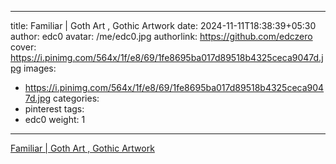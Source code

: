 
---
title: Familiar  | Goth Art , Gothic Artwork
date: 2024-11-11T18:38:39+05:30
author: edc0
avatar: /me/edc0.jpg
authorlink: https://github.com/edczero
cover: https://i.pinimg.com/564x/1f/e8/69/1fe8695ba017d89518b4325ceca9047d.jpg
images:
   - https://i.pinimg.com/564x/1f/e8/69/1fe8695ba017d89518b4325ceca9047d.jpg
categories:
  - pinterest
tags:
  - edc0
weight: 1
---

<!--more-->

[Familiar  | Goth Art , Gothic Artwork](https://in.pinterest.com/pin/91901648639890532/)

	